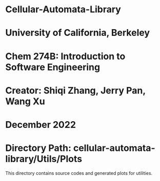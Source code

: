 # Cellular-Automata-Library
# University of California, Berkeley
# Chem 274B: Introduction to Software Engineering
# Creator: Shiqi Zhang, Jerry Pan, Wang Xu
# December 2022
# Directory Path: cellular-automata-library/Utils/Plots

This directory contains source codes and generated plots for utilities. 